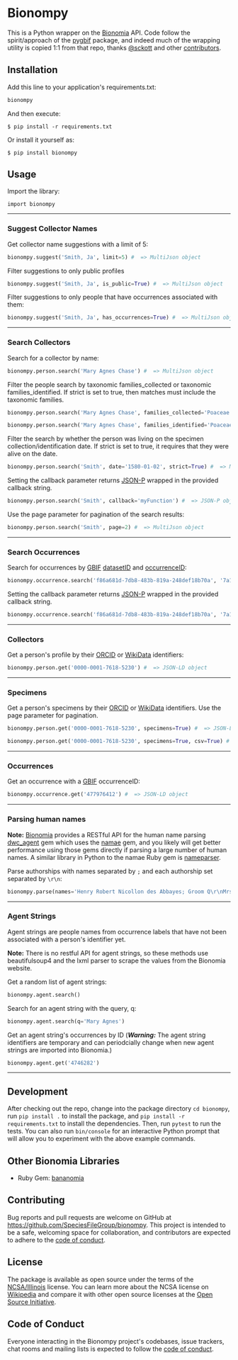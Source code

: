 # Bionompy

This is a Python wrapper on the [Bionomia](https://bionomia.net) API. Code follow the spirit/approach of the [pygbif](https://github.com/gbif/pygbif/graphs/contributors) package, and indeed much of the wrapping utility is copied 1:1 from that repo, thanks [@sckott](https://github.com/sckott) and other [contributors](https://github.com/gbif/pygbif/graphs/contributors).

## Installation

Add this line to your application's requirements.txt:

```python
bionompy
```

And then execute:

    $ pip install -r requirements.txt

Or install it yourself as:

    $ pip install bionompy

## Usage


Import the library:
```
import bionompy
```

---
### Suggest Collector Names
Get collector name suggestions with a limit of 5:
```python
bionompy.suggest('Smith, Ja', limit=5) #  => MultiJson object
```
Filter suggestions to only public profiles
```python
bionompy.suggest('Smith, Ja', is_public=True) #  => MultiJson object
```
Filter suggestions to only people that have occurrences associated with them:
```python
bionompy.suggest('Smith, Ja', has_occurrences=True) #  => MultiJson object
```

---
### Search Collectors
Search for a collector by name:
```python
bionompy.person.search('Mary Agnes Chase') #  => MultiJson object
```

Filter the people search by taxonomic families_collected or taxonomic families_identified. If strict is set to true, then matches must include the taxonomic families.
```python
bionompy.person.search('Mary Agnes Chase', families_collected='Poaceae', strict=True) #  => MultiJson object
```
```python
bionompy.person.search('Mary Agnes Chase', families_identified='Poaceae', strict=True) #  => MultiJson object
```

Filter the search by whether the person was living on the specimen collection/identification date. If strict is set to true, it requires that they were alive on the date.
```python
bionompy.person.search('Smith', date='1580-01-02', strict=True) #  => MultiJson object
```

Setting the callback parameter returns [JSON-P](https://en.wikipedia.org/wiki/JSONP) wrapped in the provided callback string.
```python
bionompy.person.search('Smith', callback='myFunction') #  => JSON-P object
```

Use the page parameter for pagination of the search results:
```python
bionompy.person.search('Smith', page=2) #  => MultiJson object
```

---
### Search Occurrences
Search for occurrences by [GBIF](https://gbif.org) [datasetID](https://www.gbif.org/dataset/f86a681d-7db8-483b-819a-248def18b70a) and [occurrenceID](https://www.gbif.org/occurrence/1804069383):
```python
bionompy.occurrence.search('f86a681d-7db8-483b-819a-248def18b70a', '7a1daa39-8d7c-d7c4-968f-799d58b3c7b0') #  => MultiJson object
```
Setting the callback parameter returns [JSON-P](https://en.wikipedia.org/wiki/JSONP) wrapped in the provided callback string.
```python
bionompy.occurrence.search('f86a681d-7db8-483b-819a-248def18b70a', '7a1daa39-8d7c-d7c4-968f-799d58b3c7b0', callback='myFunction') #  => JSON-P object
```

---
### Collectors
Get a person's profile by their [ORCID](https://orcid.org/) or [WikiData](https://wikidata.org) identifiers:
```python
bionompy.person.get('0000-0001-7618-5230') #  => JSON-LD object
```
---
### Specimens
Get a person's specimens by their [ORCID](https://orcid.org/) or [WikiData](https://wikidata.org) identifiers. Use the page parameter for pagination.
```python
bionompy.person.get('0000-0001-7618-5230', specimens=True) #  => JSON-LD object
```

```python
bionompy.person.get('0000-0001-7618-5230', specimens=True, csv=True) #  => comma-separated values
```
---
### Occurrences
Get an occurrence with a [GBIF](https://www.gbif.org/occurrence/search) occurrenceID:
```python
bionompy.occurrence.get('477976412') #  => JSON-LD object
```
---
### Parsing human names
**Note:** [Bionomia](https://bionomia.net) provides a RESTful API for the human name parsing [dwc_agent](https://rubygems.org/gems/dwc_agent) gem which uses the [namae](https://rubygems.org/gems/namae) gem, and you likely will get better performance using those gems directly if parsing a large number of human names. A similar library in Python to the namae Ruby gem is [nameparser](https://github.com/derek73/python-nameparser).

Parse authorships with names separated by `;` and each authorship set separated by `\r\n`:
```python
bionompy.parse(names='Henry Robert Nicollon des Abbayes; Groom Q\r\nMrs. John Errol Chandos Aberdeen') #  => MultiJson object
```

---
### Agent Strings
Agent strings are people names from occurrence labels that have not been associated with a person's identifier yet.

**Note:** There is no restful API for agent strings, so these methods use beautifulsoup4 and the lxml parser to scrape the values from the Bionomia website.

Get a random list of agent strings:
```python
bionompy.agent.search()
```

Search for an agent string with the query, q:
```python
bionompy.agent.search(q='Mary Agnes')
```

Get an agent string's occurrences by ID (***Warning:*** The agent string identifiers are temporary and can periodcially change when new agent strings are imported into Bionomia.)
```python
bionompy.agent.get('4746282')
```

---

## Development

After checking out the repo, change into the package directory `cd bionompy`, run `pip install .` to install the package, and `pip install -r requirements.txt` to install the dependencies. Then, run `pytest` to run the tests. You can also run `bin/console` for an interactive Python prompt that will allow you to experiment with the above example commands.

## Other Bionomia Libraries

* Ruby Gem: [bananomia](https://github.com/SpeciesFileGroup/bananomia)

## Contributing

Bug reports and pull requests are welcome on GitHub at https://github.com/SpeciesFileGroup/bionompy. This project is intended to be a safe, welcoming space for collaboration, and contributors are expected to adhere to the [code of conduct](https://github.com/SpeciesFileGroup/bionompy/blob/main/CODE_OF_CONDUCT.md).

## License

The package is available as open source under the terms of the [NCSA/Illinois](https://github.com/SpeciesFileGroup/bionompy/blob/main/LICENSE.txt) license. You can learn more about the NCSA license on [Wikipedia](https://en.wikipedia.org/wiki/University_of_Illinois/NCSA_Open_Source_License) and compare it with other open source licenses at the [Open Source Initiative](https://opensource.org/license/uoi-ncsa-php/).

## Code of Conduct

Everyone interacting in the Bionompy project's codebases, issue trackers, chat rooms and mailing lists is expected to follow the [code of conduct](https://github.com/SpeciesFileGroup/bionompy/blob/main/CODE_OF_CONDUCT.md).
